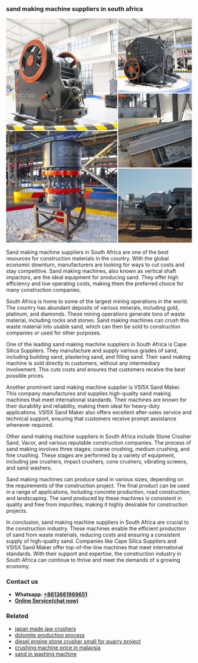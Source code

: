 <h3>sand making machine suppliers in south africa</h3><img src='1706773621.jpg' alt=''><p>Sand making machine suppliers in South Africa are one of the best resources for construction materials in the country. With the global economic downturn, manufacturers are looking for ways to cut costs and stay competitive. Sand making machines, also known as vertical shaft impactors, are the ideal equipment for producing sand. They offer high efficiency and low operating costs, making them the preferred choice for many construction companies.</p><p>South Africa is home to some of the largest mining operations in the world. The country has abundant deposits of various minerals, including gold, platinum, and diamonds. These mining operations generate tons of waste material, including rocks and stones. Sand making machines can crush this waste material into usable sand, which can then be sold to construction companies or used for other purposes.</p><p>One of the leading sand making machine suppliers in South Africa is Cape Silica Suppliers. They manufacture and supply various grades of sand, including building sand, plastering sand, and filling sand. Their sand making machine is sold directly to customers, without any intermediary involvement. This cuts costs and ensures that customers receive the best possible prices.</p><p>Another prominent sand making machine supplier is VSI5X Sand Maker. This company manufactures and supplies high-quality sand making machines that meet international standards. Their machines are known for their durability and reliability, making them ideal for heavy-duty applications. VSI5X Sand Maker also offers excellent after-sales service and technical support, ensuring that customers receive prompt assistance whenever required.</p><p>Other sand making machine suppliers in South Africa include Stone Crusher Sand, Vacor, and various reputable construction companies. The process of sand making involves three stages: coarse crushing, medium crushing, and fine crushing. These stages are performed by a variety of equipment, including jaw crushers, impact crushers, cone crushers, vibrating screens, and sand washers.</p><p>Sand making machines can produce sand in various sizes, depending on the requirements of the construction project. The final product can be used in a range of applications, including concrete production, road construction, and landscaping. The sand produced by these machines is consistent in quality and free from impurities, making it highly desirable for construction projects.</p><p>In conclusion, sand making machine suppliers in South Africa are crucial to the construction industry. These machines enable the efficient production of sand from waste materials, reducing costs and ensuring a consistent supply of high-quality sand. Companies like Cape Silica Suppliers and VSI5X Sand Maker offer top-of-the-line machines that meet international standards. With their support and expertise, the construction industry in South Africa can continue to thrive and meet the demands of a growing economy.</p><h3>Contact us</h3><ul><li><strong>Whatsapp:&nbsp;<a href="https://wa.me/8613661969651">+8613661969651</a></strong></li><li><a href="https://swt.shibang-china.com/?git&amp;zhl&amp;sand making machine suppliers in south africa"><strong>Online Service(chat now)</strong></a></li></ul><h3>Related</h3><ul><li><a href='japan made jaw crushers.md'>japan made jaw crushers</a></li><li><a href='dolomite production process.md'>dolomite production process</a></li><li><a href='diesel engine stone crusher small for quarry project.md'>diesel engine stone crusher small for quarry project</a></li><li><a href='crushing machine price in malaysia.md'>crushing machine price in malaysia</a></li><li><a href='sand in washing machine.md'>sand in washing machine</a></li></ul>
